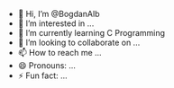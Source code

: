 - 👋 Hi, I’m @BogdanAlb
- 👀 I’m interested in ...
- 🌱 I’m currently learning C Programming
- 💞️ I’m looking to collaborate on ...
- 📫 How to reach me ...
- 😄 Pronouns: ...
- ⚡ Fun fact: ...

<!---
BogdanAlb/BogdanAlb is a ✨ special ✨ repository because its `README.md` (this file) appears on your GitHub profile.
You can click the Preview link to take a look at your changes.
--->
